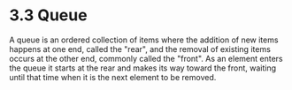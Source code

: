 # 3.3 Queue

A queue is an ordered collection of items where the addition of new items happens at one end, called the "rear", and the removal of existing items occurs at the other end, commonly called the "front". As an element enters the queue it starts at the rear and makes its way toward the front, waiting until that time when it is the next element to be removed.




